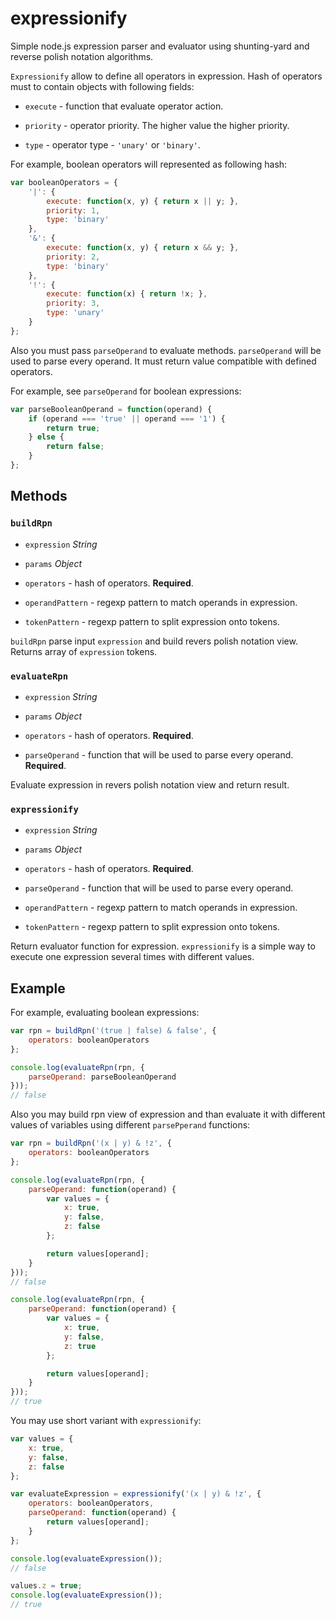 # expressionify
Simple node.js expression parser and evaluator using shunting-yard and reverse polish notation algorithms.

`Expressionify` allow to define all operators in expression. Hash of operators must to contain objects with following fields:

* `execute` - function that evaluate operator action.

* `priority` - operator priority. The higher value the higher priority.

* `type` - operator type - `'unary'` or `'binary'`.

For example, boolean operators will represented as following hash:

```javascript
var booleanOperators = {
	'|': {
		execute: function(x, y) { return x || y; },
		priority: 1,
		type: 'binary'
	},
	'&': {
		execute: function(x, y) { return x && y; },
		priority: 2,
		type: 'binary'
	},
	'!': {
		execute: function(x) { return !x; },
		priority: 3,
		type: 'unary'
	}
};
```

Also you must pass `parseOperand` to evaluate methods. `parseOperand` will be used to parse every operand. It must return value compatible with defined operators.

For example, see `parseOperand` for boolean expressions:

```javascript
var parseBooleanOperand = function(operand) {
	if (operand === 'true' || operand === '1') {
		return true;
	} else {
		return false;
	}
};
```

## Methods

### `buildRpn`

* `expression` *String*

* `params` *Object*

 * `operators` - hash of operators. **Required**.

 * `operandPattern` - regexp pattern to match operands in expression.

 * `tokenPattern` - regexp pattern to split expression onto tokens.

`buildRpn` parse input `expression` and build revers polish notation view. Returns array of `expression` tokens.

### `evaluateRpn`

* `expression` *String*

* `params` *Object*

 * `operators` - hash of operators. **Required**.

 * `parseOperand` - function that will be used to parse every operand. **Required**.

Evaluate expression in revers polish notation view and return result.

### `expressionify`

* `expression` *String*

* `params` *Object*

 * `operators` - hash of operators. **Required**.

 * `parseOperand` - function that will be used to parse every operand.

 * `operandPattern` - regexp pattern to match operands in expression.

 * `tokenPattern` - regexp pattern to split expression onto tokens.

Return evaluator function for expression. `expressionify` is a simple way to execute one expression several times with different values.

## Example

For example, evaluating boolean expressions:

```javascript
var rpn = buildRpn('(true | false) & false', {
	operators: booleanOperators
};

console.log(evaluateRpn(rpn, {
	parseOperand: parseBooleanOperand
}));
// false
```

Also you may build rpn view of expression and than evaluate it with different values of variables using different `parsePperand` functions:

```javascript
var rpn = buildRpn('(x | y) & !z', {
	operators: booleanOperators
};

console.log(evaluateRpn(rpn, {
	parseOperand: function(operand) {
		var values = {
			x: true,
			y: false,
			z: false
		};

		return values[operand];
	}
}));
// false

console.log(evaluateRpn(rpn, {
	parseOperand: function(operand) {
		var values = {
			x: true,
			y: false,
			z: true
		};

		return values[operand];
	}
}));
// true
```

You may use short variant with `expressionify`:

```javascript
var values = {
	x: true,
	y: false,
	z: false
};

var evaluateExpression = expressionify('(x | y) & !z', {
	operators: booleanOperators,
	parseOperand: function(operand) {
		return values[operand];
	}
};

console.log(evaluateExpression());
// false

values.z = true;
console.log(evaluateExpression());
// true
```